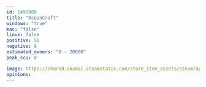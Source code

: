 ```yaml
---
id: 1497000
title: "OceanCraft"
windows: "true"
mac: "false"
linux: false
positive: 50
negative: 8
estimated_owners: "0 - 20000"
peak_ccu: 0

image: https://shared.akamai.steamstatic.com/store_item_assets/steam/apps/1497000/header.jpg?t=1667376992
opinions:
---
```

